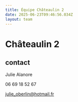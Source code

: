 ```yaml
---
title: Équipe Châteaulin 2
date: 2025-06-23T09:46:56.034Z
layout: team
---
```


# Châteaulin 2



## contact 

Julie Alanore

06 69 18 52 67

julie_oberlin@hotmail.fr

